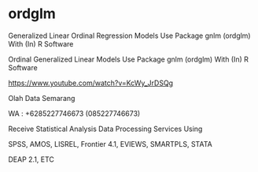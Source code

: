 # ordglm
Generalized Linear Ordinal Regression Models Use Package gnlm (ordglm) With (In) R Software

Ordinal Generalized Linear Models Use Package gnlm (ordglm) With (In) R Software

https://www.youtube.com/watch?v=KcWy_JrDSQg

Olah Data Semarang

WA : +6285227746673 (085227746673)

Receive Statistical Analysis Data Processing Services Using

SPSS, AMOS, LISREL, Frontier 4.1, EVIEWS, SMARTPLS, STATA

DEAP 2.1, ETC
